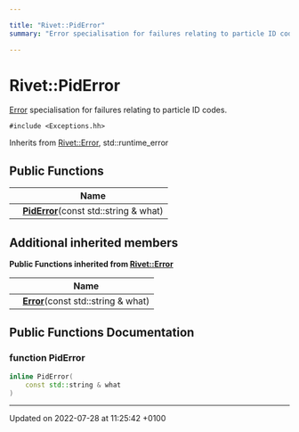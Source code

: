 ```yaml
---

title: "Rivet::PidError"
summary: "Error specialisation for failures relating to particle ID codes. "

---
```


# Rivet::PidError



<a href="http://example.org/classes/structrivet_1_1error/">Error</a> specialisation for failures relating to particle ID codes. 


`#include <Exceptions.hh>`

Inherits from [Rivet::Error](http://example.org/classes/structrivet_1_1error/), std::runtime_error

## Public Functions

|                | Name           |
| -------------- | -------------- |
| | **[PidError](http://example.org/classes/structrivet_1_1piderror/#function-piderror)**(const std::string & what) |

## Additional inherited members

**Public Functions inherited from [Rivet::Error](http://example.org/classes/structrivet_1_1error/)**

|                | Name           |
| -------------- | -------------- |
| | **[Error](http://example.org/classes/structrivet_1_1error/#function-error)**(const std::string & what) |


## Public Functions Documentation

### function PidError

```cpp
inline PidError(
    const std::string & what
)
```


-------------------------------

Updated on 2022-07-28 at 11:25:42 +0100